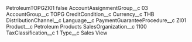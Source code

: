 <?xml version="1.0" encoding="UTF-8"?>
<CustomMetadata xmlns="http://soap.sforce.com/2006/04/metadata" xmlns:xsi="http://www.w3.org/2001/XMLSchema-instance" xmlns:xsd="http://www.w3.org/2001/XMLSchema">
    <label>PetroleumTOPGZI01</label>
    <protected>false</protected>
    <values>
        <field>AccountAssignmentGroup__c</field>
        <value xsi:type="xsd:string">03</value>
    </values>
    <values>
        <field>AccountGroup__c</field>
        <value xsi:type="xsd:string">TOPG</value>
    </values>
    <values>
        <field>CreditCondition__c</field>
        <value xsi:nil="true"/>
    </values>
    <values>
        <field>Currency__c</field>
        <value xsi:type="xsd:string">THB</value>
    </values>
    <values>
        <field>DistributionChannel__c</field>
        <value xsi:nil="true"/>
    </values>
    <values>
        <field>Language__c</field>
        <value xsi:nil="true"/>
    </values>
    <values>
        <field>PaymentGuaranteeProcedure__c</field>
        <value xsi:type="xsd:string">ZI01</value>
    </values>
    <values>
        <field>Product__c</field>
        <value xsi:type="xsd:string">Petroleum Products</value>
    </values>
    <values>
        <field>SalesOrganization__c</field>
        <value xsi:type="xsd:string">1100</value>
    </values>
    <values>
        <field>TaxClassification__c</field>
        <value xsi:type="xsd:string">1</value>
    </values>
    <values>
        <field>Type__c</field>
        <value xsi:type="xsd:string">Sales View</value>
    </values>
</CustomMetadata>
